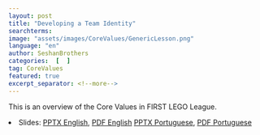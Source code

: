 ```yaml
---
layout: post
title: "Developing a Team Identity"
searchterms:
image: "assets/images/CoreValues/GenericLesson.png"
language: "en"
author: SeshanBrothers
categories:  [  ]
tag: CoreValues
featured: true
excerpt_separator: <!--more-->
---
```

 This is an overview of the Core Values in FIRST LEGO League.
 <!--more-->

 <li class="ng-binding">Slides:
 <a href="/translations/en-us/CoreValues/TeamIdentity.pptx">PPTX English</a>,
 <a href="/translations/en-us/CoreValues/TeamIdentity.pdf">PDF English</a>
 <a href="/translations/pt-br/CoreValues/IdentidadedaEquipe.pptx">PPTX Portuguese</a>,
 <a href="/translations/pt-br/CoreValues/IdentidadedaEquipe.pdf">PDF Portuguese</a>
 </li>
